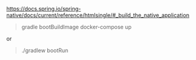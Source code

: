 https://docs.spring.io/spring-native/docs/current/reference/htmlsingle/#_build_the_native_application



> gradle bootBuildImage
> docker-compose up

or 

> ./gradlew bootRun